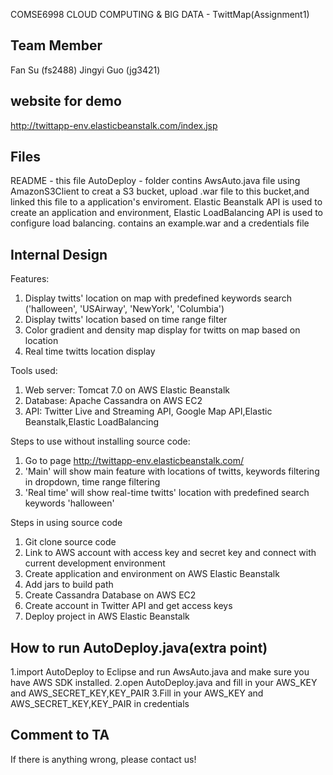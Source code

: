 COMSE6998 CLOUD COMPUTING & BIG DATA - TwittMap(Assignment1)


Team Member
-----------
Fan Su		 	(fs2488)
Jingyi	Guo		(jg3421)

website for demo
-----------------
http://twittapp-env.elasticbeanstalk.com/index.jsp

Files
-----
README						- this file
AutoDeploy			 		- folder contins AwsAuto.java file using AmazonS3Client to creat a S3 bucket, upload .war file to this 
							bucket,and linked this file to a application's enviroment. Elastic Beanstalk API is used to 
							create an application and environment, Elastic LoadBalancing API is used to configure load balancing.
							contains an example.war and a credentials file


Internal Design
---------------
Features:
1. Display twitts' location on map with predefined keywords search ('halloween', 'USAirway', 'NewYork', 'Columbia')
2. Display twitts' location based on time range filter
3. Color gradient and density map display for twitts on map based on location
4. Real time twitts location display 

Tools used:
1. Web server: Tomcat 7.0 on AWS Elastic Beanstalk
2. Database: Apache Cassandra on AWS EC2
3. API: Twitter Live and Streaming API, Google Map API,Elastic Beanstalk,Elastic LoadBalancing

Steps to use without installing source code:
1. Go to page http://twittapp-env.elasticbeanstalk.com/
2. 'Main' will show main feature with locations of twitts, keywords filtering in dropdown, time range filtering
3. 'Real time' will show real-time twitts' location with predefined search keywords 'halloween'

Steps in using source code
1. Git clone source code
2. Link to AWS account with access key and secret key and connect with current development environment
3. Create application and environment on AWS Elastic Beanstalk 
4. Add jars to build path
5. Create Cassandra Database on AWS EC2
6. Create account in Twitter API and get access keys
7. Deploy project in AWS Elastic Beanstalk

How to run AutoDeploy.java(extra point)
---------------------------------------------
1.import AutoDeploy to Eclipse and run AwsAuto.java and make sure you have AWS SDK installed.
2.open AutoDeploy.java and fill in your AWS_KEY and AWS_SECRET_KEY,KEY_PAIR
3.Fill in your AWS_KEY and AWS_SECRET_KEY,KEY_PAIR in credentials

Comment to TA
---------------------------------------------
If there is anything wrong, please contact us!



